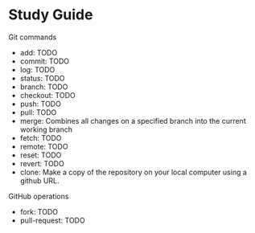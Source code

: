 # Study Guide

Git commands
- add: TODO
- commit: TODO
- log: TODO
- status: TODO
- branch: TODO
- checkout: TODO
- push: TODO
- pull: TODO
- merge: Combines all changes on a specified branch into the current working branch
- fetch: TODO
- remote: TODO
- reset: TODO
- revert: TODO
- clone: Make a copy of the repository on your local computer using a  github URL.

GitHub operations
- fork: TODO
- pull-request: TODO
